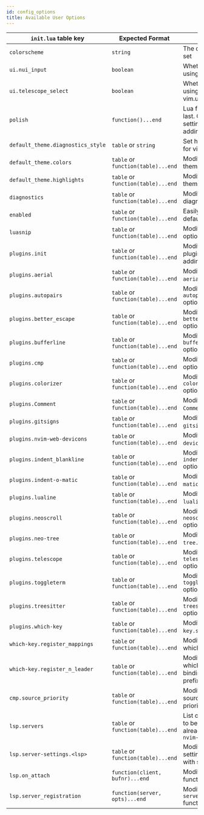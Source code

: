 ```yaml
---
id: config_options
title: Available User Options
---
```


| `init.lua` table key              | Expected Format                    | Use Case                                                                                      |
| --------------------------------- | ---------------------------------- | --------------------------------------------------------------------------------------------- |
| `colorscheme`                     | `string`                           | The colorscheme to be set                                                                     |
| `ui.nui_input`                    | `boolean`                          | Whether or not to enable using NUI for vim.ui.input                                           |
| `ui.telescope_select`             | `boolean`                          | Whether or not to enable using Telescope for vim.ui.select                                    |
| `polish`                          | `function()...end`                 | Lua function to be run last. Good place for setting vim options and adding mappings           |
| `default_theme.diagnostics_style` | `table` or `string`                | Set highlight style options for virtual text                                                  |
| `default_theme.colors`            | `table` or `function(table)...end` | Modify the default theme's color table                                                        |
| `default_theme.highlights`        | `table` or `function(table)...end` | Modify the default theme's highlight groups                                                   |
| `diagnostics`                     | `table` or `function(table)...end` | Modify the default vim diagnostics options                                                    |
| `enabled`                         | `table` or `function(table)...end` | Easily enable or disable default plugins                                                      |
| `luasnip`                         | `table` or `function(table)...end` | Modify available `luasnip` options                                                            |
| `plugins.init`                    | `table` or `function(table)...end` | Modify the default plugins table such as adding new plugins                                   |
| `plugins.aerial`                  | `table` or `function(table)...end` | Modify the `aerial.setup()` options                                                           |
| `plugins.autopairs`               | `table` or `function(table)...end` | Modify the `autopairs.setup()` options                                                        |
| `plugins.better_escape`           | `table` or `function(table)...end` | Modify the `better_escape.setup()` options                                                    |
| `plugins.bufferline`              | `table` or `function(table)...end` | Modify the `bufferline.setup()` options                                                       |
| `plugins.cmp`                     | `table` or `function(table)...end` | Modify the `cmp.setup()` options                                                              |
| `plugins.colorizer`               | `table` or `function(table)...end` | Modify the `colorizer.setup()` options                                                        |
| `plugins.Comment`                 | `table` or `function(table)...end` | Modify the `Comment.setup()` options                                                          |
| `plugins.gitsigns`                | `table` or `function(table)...end` | Modify the `gitsigns.setup()` options                                                         |
| `plugins.nvim-web-devicons`       | `table` or `function(table)...end` | Modify the `nvim-web-devicons.setup()` options                                                |
| `plugins.indent_blankline`        | `table` or `function(table)...end` | Modify the `indent_blankline.setup()` options                                                 |
| `plugins.indent-o-matic`          | `table` or `function(table)...end` | Modify the `indent-o-matic.setup()` options                                                   |
| `plugins.lualine`                 | `table` or `function(table)...end` | Modify the `lualine.setup()` options                                                          |
| `plugins.neoscroll`               | `table` or `function(table)...end` | Modify the `neoscroll.setup()` options                                                        |
| `plugins.neo-tree`                | `table` or `function(table)...end` | Modify the `neo-tree.setup()` options                                                         |
| `plugins.telescope`               | `table` or `function(table)...end` | Modify the `telescope.setup()` options                                                        |
| `plugins.toggleterm`              | `table` or `function(table)...end` | Modify the `toggleterm.setup()` options                                                       |
| `plugins.treesitter`              | `table` or `function(table)...end` | Modify the `treesitter.setup()` options                                                       |
| `plugins.which-key`               | `table` or `function(table)...end` | Modify the `which-key.setup()` options                                                        |
| `which-key.register_mappings`     | `table` or `function(table)...end` | Modify the default which-key bindings                                                         |
| `which-key.register_n_leader`     | `table` or `function(table)...end` | Modify the default which-key normal mode bindings with `<leader>` prefix                      |
| `cmp.source_priority`             | `table` or `function(table)...end` | Modify the default cmp sources and their priorities                                           |
| `lsp.servers`                     | `table` or `function(table)...end` | List of language servers to be set up that are already installed without `nvim-lsp-installer` |
| `lsp.server-settings.<lsp>`       | `table` or `function(table)...end` | Modify the LSP server settings, replace `<lsp>` with server name                              |
| `lsp.on_attach`                   | `function(client, bufnr)...end`    | Modify the lsp `on_attach` function                                                           |
| `lsp.server_registration`         | `function(server, opts)...end`     | Modify the `lsp-installer` `server_registration` function                                     |
